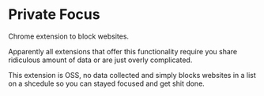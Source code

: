 # Private Focus

Chrome extension to block websites.

Apparently all extensions that offer this functionality require you share
ridiculous amount of data or are just overly complicated.

This extension is OSS, no data collected and simply blocks websites in a list
on a shcedule so you can stayed focused and get shit done.
